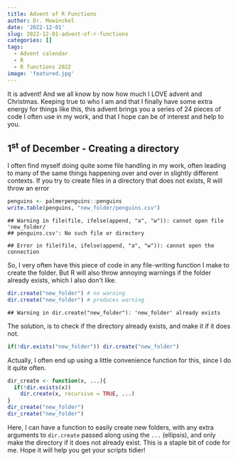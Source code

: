 ```yaml
---
title: Advent of R Functions
author: Dr. Mowinckel
date: '2022-12-01'
slug: 2022-12-01-advent-of-r-functions
categories: []
tags:
  - Advent calendar
  - R
  - R functions 2022
image: 'featured.jpg'
---
```



It is advent!
And we all know by now how much I LOVE advent and Christmas. 
Keeping true to who I am and that I finally have some extra energy for things like this, this advent brings you a series of 24 pieces of code I often use in my work, and that I hope can be of interest and help to you.

## 1<sup>st</sup> of December - Creating a directory
I often find myself doing quite some file handling in my work, often leading to many of the same things happening over and over in slightly different contexts. 
If you try to create files in a directory that does not exists, R will throw an error


```r
penguins <- palmerpenguins::penguins
write.table(penguins, "new_folder/penguins.csv")
```

```
## Warning in file(file, ifelse(append, "a", "w")): cannot open file 'new_folder/
## penguins.csv': No such file or directory
```

```
## Error in file(file, ifelse(append, "a", "w")): cannot open the connection
```

So, I very often have this piece of code in any file-writing function I make to create the folder. 
But R will also throw annoying warnings if the folder already exists, which I also don't like.


```r
dir.create("new_folder") # no warning
dir.create("new_folder") # produces warning
```

```
## Warning in dir.create("new_folder"): 'new_folder' already exists
```



The solution, is to check if the directory already exists, and make it if it does not.



```r
if(!dir.exists("new_folder")) dir.create("new_folder")
```


Actually, I often end up using a little convenience function for this, since I do it quite often.


```r
dir_create <- function(x, ...){
  if(!dir.exists(x)) 
    dir.create(x, recursive = TRUE, ...)
}
dir_create("new_folder")
dir_create("new_folder")
```


Here, I can have a function to easily create new folders, with any extra arguments to `dir.create` passed along using the `...` (ellipsis), and only make the directory if it does not already exist.
This is a staple bit of code for me.
Hope it will help you get your scripts tidier!



<!-- Let's kick it off by a piece of code that I often use on our offline server, where we store and use sensitive human data.  -->
<!-- Here, I have less options in terms of R packages, so I often rely on base-R funcitonality, to avoid issues with compilers not being equal between my workflows.  -->
<!-- And if you have no idea what I just said, ignore it, be happy you don't need to deal with stuff like that! -->

<!-- Ok, so we kick of with being able to easily split a data.frame by some grouping and save them into separate files. -->
<!-- I'll first show you the entire code, then we will start breaking it down. -->

<!-- ```{r} -->
<!-- penguins <- palmerpenguins::penguins -->
<!-- save_files <- function(data, group, directory) { -->
<!--   # Create directory to place files in, called "csvs" -->
<!--   if(!dir.exists(directory)) dir.create(directory) -->

<!--   tmp <- palmerpenguins::penguins |> -->
<!--     split(group) -->

<!--   .filename <- function(data){ -->
<!--     species <- paste0(unique(data$species), ".csv") -->
<!--     species <- tolower(species) -->
<!--     file.path(directory, species) -->
<!--   } -->
<!--   names(tmp) <- sapply(tmp, .filename) -->

<!--   sapply(tmp, function(x) { -->
<!--     write.csv(x, -->
<!--               .filename(x), -->
<!--               row.names = FALSE) -->
<!--   }) -->
<!-- } -->
<!-- save_files(penguins, ~species, "csvs") -->

<!-- # Check that they are there -->
<!-- list.files("csvs", full.names = TRUE) -->
<!-- ``` -->

<!-- ### Splitting into several data.frames -->
<!-- Let start by how I'm breaking up the penguins dataset into several data.frames -->

<!-- ```{r} -->
<!-- penguins |>  -->
<!--   split(~species) -->
<!-- ``` -->

<!-- The `split()` function is super neat for things like this.  -->
<!-- When done on a data.frame, you can provide a formula to split by variables in your data.  -->
<!-- In this case, we are telling it to split by species, and therefore it produces one data.frame per species in the original dataset, each data.frame reduced to rows only containing that species.  -->
<!-- Really neat, if you ask me! -->


